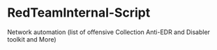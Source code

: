 # RedTeamInternal-Script
Network automation (list of offensive Collection Anti-EDR and Disabler toolkit and More)
